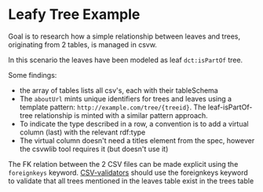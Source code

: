 # Leafy Tree Example

Goal is to research how a simple relationship between leaves and trees, originating from 2 tables, is managed in csvw.

In this scenario the leaves have been modeled as leaf `dct:isPartOf` tree.

Some findings:
- the array of tables lists all csv's, each with their tableSchema
- The `aboutUrl` mints unique identifiers for trees and leaves using a template pattern: `http://example.com/tree/{treeid}`.
The leaf-isPartOf-tree relationship is minted with a similar pattern approach.
- To indicate the type described in a row, a convention is to add a virtual column (last) with the relevant rdf:type
- The virtual column doesn't need a titles element from the spec, however the csvwlib tool requires it (but doesn't use it)

The FK relation between the 2 CSV files can be made explicit using the `foreignkeys` keyword. [CSV-validators](https://w3c.github.io/csvw/syntax/#validating-tables) should use the foreignkeys keyword to validate that all trees mentioned in the leaves table exist in the trees table


